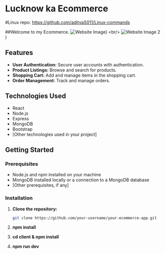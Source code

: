 # Lucknow ka Ecommerce
#Linux repo: https://github.com/adityaS011/Linux-commands

##Welcome to my Ecommerce.
![Website Image]([[https://ibb.co/C2qr0h3](https://ibb.co/C2qr0h3)))
<br/>
![Website Image 2]([URL](https://drive.google.com/file/d/16t3RootfjggZdPgJpuEXYCmhYRKUGf_A/view?usp=sharing)))
## Features

- **User Authentication:** Secure user accounts with authentication.
- **Product Listings:** Browse and search for products.
- **Shopping Cart:** Add and manage items in the shopping cart.
- **Order Management:** Track and manage orders.

## Technologies Used

- React
- Node.js
- Express
- MongoDB
- Bootstrap
- [Other technologies used in your project]

## Getting Started

### Prerequisites

- Node.js and npm installed on your machine
- MongoDB installed locally or a connection to a MongoDB database
- [Other prerequisites, if any]

### Installation

1. **Clone the repository:**

   ```bash
   git clone https://github.com/your-username/your-ecommerce-app.git

2. **npm install**

2. **cd client & npm install**

4. **npm run dev**

   
